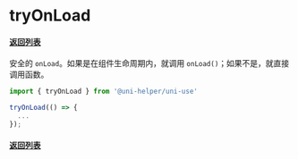 # tryOnLoad

#### [返回列表](../readme.md)

安全的 `onLoad`。如果是在组件生命周期内，就调用 `onLoad()`；如果不是，就直接调用函数。

```typescript
import { tryOnLoad } from '@uni-helper/uni-use'

tryOnLoad(() => {
  ...
});
```

#### [返回列表](../readme.md)
